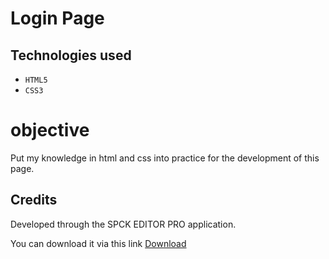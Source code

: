 # Login Page 

## Technologies used 

- `HTML5`
- `CSS3`

# objective 

Put my knowledge in html and css into practice for the development of this page.

## Credits 

Developed through the SPCK EDITOR PRO application.

You can download it via this link [Download](https://play.google.com/store/apps/details?id=io.spck.editor.node)
